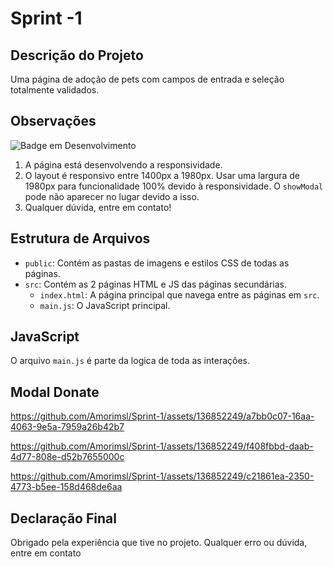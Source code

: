 # Sprint -1

## Descrição do Projeto

Uma página de adoção de pets com campos de entrada e seleção totalmente validados.

## Observações

![Badge em Desenvolvimento](http://img.shields.io/static/v1?label=STATUS&message=EM%20DESENVOLVIMENTO&color=GREEN&style=for-the-badge)

1. A página está desenvolvendo a responsividade.
2. O layout é responsivo entre 1400px a 1980px. Usar uma largura de 1980px para funcionalidade 100% devido à responsividade. O `showModal` pode não aparecer no lugar devido a isso.
3. Qualquer dúvida, entre em contato!

## Estrutura de Arquivos

- `public`: Contém as pastas de imagens e estilos CSS de todas as páginas.
- `src`: Contém as 2 páginas HTML e JS das páginas secundárias.
  - `index.html`: A página principal que navega entre as páginas em `src`.
  - `main.js`: O JavaScript principal.

## JavaScript

O arquivo `main.js` é parte da logica de toda as interações.


## Modal Donate


https://github.com/Amorimsl/Sprint-1/assets/136852249/a7bb0c07-16aa-4063-9e5a-7959a26b42b7



https://github.com/Amorimsl/Sprint-1/assets/136852249/f408fbbd-daab-4d77-808e-d52b7655000c




https://github.com/Amorimsl/Sprint-1/assets/136852249/c21861ea-2350-4773-b5ee-158d468de6aa






## Declaração Final

Obrigado pela experiência que tive no projeto. Qualquer erro ou dúvida, entre em contato
